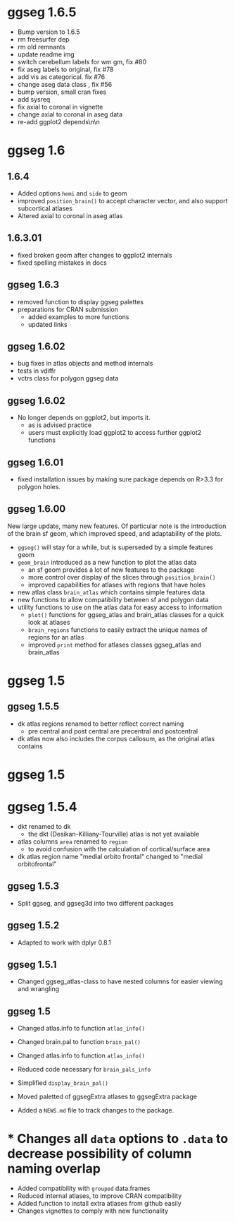 <!-- NEWS.md is maintained by https://cynkra.github.io/fledge, do not edit -->

# ggseg 1.6.5

* Bump version to 1.6.5
* rm freesurfer dep
* rm old remnants
* update readme img
* switch cerebellum labels for wm gm, fix #80
* fix aseg labels to original, fix #78
* add vis as categorical. fix #76
* change aseg data class , fix #56
* bump version, small cran fixes
* add sysreq
* fix axial to coronal in vignette
* change axial to coronal in aseg data
* re-add ggplot2 depends\n\n

# ggseg 1.6

## 1.6.4
* Added options `hemi` and `side` to geom
* improved `position_brain()` to accept character vector, and also support subcortical atlases
* Altered axial to coronal in aseg atlas

## 1.6.3.01
* fixed broken geom after changes to ggplot2 internals  
* fixed spelling mistakes in docs

## ggseg 1.6.3
* removed function to display ggseg palettes
* preparations for CRAN submission
    * added examples to more functions
    * updated links

## ggseg 1.6.02
* bug fixes in atlas objects and method internals
* tests in vdiffr
* vctrs class for polygon ggseg data

## ggseg 1.6.02

* No longer depends on ggplot2, but imports it.
   * as is advised practice
   * users must explicitly load ggplot2 to access further ggplot2 functions

## ggseg 1.6.01

* fixed installation issues by making sure package depends on R>3.3 for polygon holes.

## ggseg 1.6.00

New large update, many new features.
Of particular note is the introduction of the brain sf geom, which improved speed,
and adaptability of the plots.

- `ggseg()` will stay for a while, but is superseded by a simple features geom  
- `geom_brain` introduced as a new function to plot the atlas data  
   - an sf geom provides a lot of new features to the package  
   - more control over display of the slices through `position_brain()`  
   - improved capabilities for atlases with regions that have holes  
- new atlas class `brain_atlas` which contains simple features data  
- new functions to allow compatibility between sf and polygon data   
- utility functions to use on the atlas data for easy access to information  
   - `plot()` functions for ggseg_atlas and brain_atlas classes for a quick look at atlases  
   - `brain_regions` functions to easily extract the unique names of regions for an atlas  
   - improved `print` method for atlases classes ggseg_atlas and brain_atlas  


# ggseg 1.5

## ggseg 1.5.5
- dk atlas regions renamed to better reflect correct naming  
    - pre central and post central are precentral and postcentral  
- dk atlas now also includes the corpus callosum, as the original atlas contains  


# ggseg 1.5

# ggseg 1.5.4

* dkt renamed to dk  
    - the dkt (Desikan-Killiany-Tourville) atlas is not yet available  
* atlas columns `area` renamed to `region`  
    - to avoid confusion with the calculation of cortical/surface area  
* dk atlas region name "medial orbito frontal" changed to "medial orbitofrontal"  

## ggseg 1.5.3
* Split ggseg, and ggseg3d into two different packages

## ggseg 1.5.2
* Adapted to work with dplyr 0.8.1

## ggseg 1.5.1

* Changed ggseg_atlas-class to have nested columns for easier viewing and wrangling

## ggseg 1.5

* Changed atlas.info to function `atlas_info()`
* Changed brain.pal to function `brain_pal()`
* Changed atlas.info to function `atlas_info()`
* Reduced code necessary for `brain_pals_info`
* Simplified `display_brain_pal()`
* Moved paletted of ggsegExtra atlases to ggsegExtra package

* Added a `NEWS.md` file to track changes to the package.
# * Changes all `data` options to `.data` to decrease possibility of column naming overlap
* Added compatibility with `grouped` data.frames
* Reduced internal atlases, to improve CRAN compatibility
* Added function to install extra atlases from github easily
* Changes vignettes to comply with new functionality
